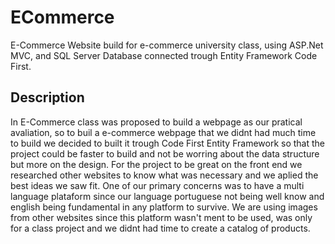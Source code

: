 # ECommerce
E-Commerce Website build for e-commerce university class, using ASP.Net MVC, and SQL Server Database connected trough Entity Framework Code First.

## Description
In E-Commerce class was proposed to build a webpage as our pratical avaliation, so to buil a e-commerce webpage that we didnt had much time to build we decided to built it trough Code First Entity Framework so that the project could be faster to build and not be worring about the data structure but more on the design. For the project to be great on the front end we researched other websites to know what was necessary and we aplied the best ideas we saw fit. One of our primary concerns was to have a multi language plataform since our language portuguese not being well know and english being fundamental in any platform to survive. We are using images from other websites since this platform wasn't ment to be used, was only for a class project and we didnt had time to create a catalog of products.
